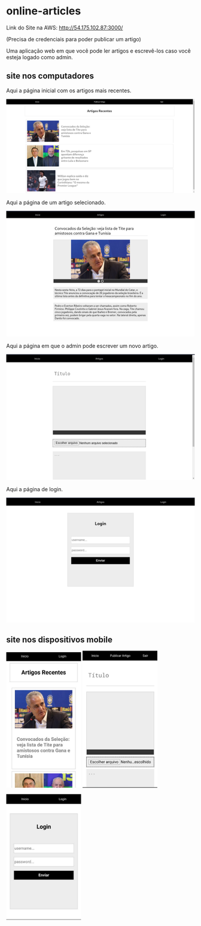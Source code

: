 # online-articles

Link do Site na AWS:
http://54.175.102.87:3000/

(Precisa de credenciais para poder publicar um artigo)

Uma aplicação web em que você pode ler artigos e escrevê-los caso você esteja logado como admin.

## site nos computadores

Aqui a página inicial com os artigos mais recentes.

<img src="online-articles-images/home.png" width="600">

Aqui a página de um artigo selecionado.

<img src="online-articles-images/article.png" width="600">

Aqui a página em que o admin pode escrever um novo artigo.

<img src="online-articles-images/publish.png" width="600">

Aqui a página de login.

<img src="online-articles-images/login.png" width="600">

## site nos dispositivos mobile

<p float="left">
  <img src="online-articles-images/mobile/ft_1.jpg" width="200">
  <img src="online-articles-images/mobile/ft_3.jpg" width="200">
</p>

<img src="online-articles-images/mobile/ft_2.jpg" width="200">
